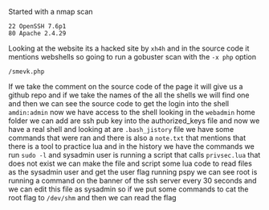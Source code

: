 Started with a nmap scan
```
22 OpenSSH 7.6p1
80 Apache 2.4.29
```
Looking at the website its a hacked site by `xh4h` and in the source code it mentions webshells so going to run a gobuster scan with the `-x php` option 
```
/smevk.php
```
If we take the comment on the source code of the page it will give us a github repo and if we take the names of the all the shells we will find one and then we can see the source code to get the login into the shell `amdin:admin` now we have access to the shell looking in the `webadmin` home folder we can add are ssh pub key into the authorized_keys file and now we have a real shell and looking at are `.bash_jistory` file we have some commands that were ran and there is also a `note.txt` that mentions that there is a tool to practice lua and in the history we have the commands we run `sudo -l` and sysadmin user is running a script that calls `privsec.lua` that does not exist we can make the file and script some lua code to read files as the sysadmin user and get the user flag running pspy we can see root is running a command on the banner of the ssh server every 30 seconds and we can edit this file as sysadmin so if we put some commands to cat the root flag to `/dev/shm` and then we can read the flag 